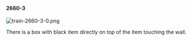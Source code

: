 #### 2660-3
![train-2660-3-0.png](https://github.com/lil-lab/nlvr/raw/master/nlvr/train/images/50/train-2660-3-0.png "train-2660-3-0.png")

There is a box with black item directly on top of the item touching the wall.